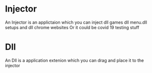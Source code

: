 # Injector
An Injector is an applictaion which you can inject dll games dll menu.dll setups and dll chrome websites Or it could be covid 19 testing stuff 
# Dll
An Dll is a application extenion which you can drag and place it to the injector 
